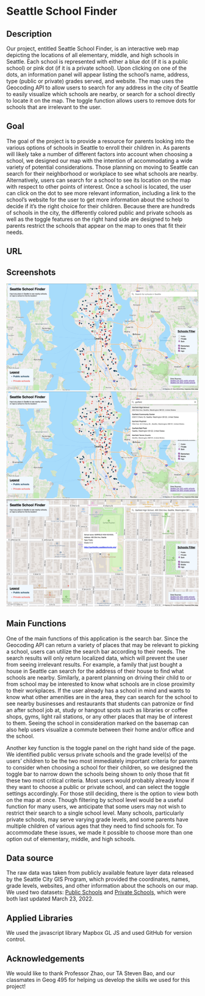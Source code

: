 # Seattle School Finder

## Description
Our project, entitled Seattle School Finder, is an interactive web map depicting the locations of all elementary, middle, and high schools in Seattle. Each school is represented with either a blue dot (if it is a public school) or pink dot (if it is a private school). Upon clicking on one of the dots, an information panel will appear listing the school’s name, address, type (public or private) grades served, and website. The map uses the Geocoding API to allow users to search for any address in the city of Seattle to easily visualize which schools are nearby, or search for a school directly to locate it on the map. The toggle function allows users to remove dots for schools that are irrelevant to the user.

## Goal
The goal of the project is to provide a resource for parents looking into the various options of schools in Seattle to enroll their children in. As parents will likely take a number of different factors into account when choosing a school, we designed our map with the intention of accommodating a wide variety of potential considerations. Those planning on moving to Seattle can search for their neighborhood or workplace to see what schools are nearby. Alternatively, users can search for a school to see its location on the map with respect to other points of interest. Once a school is located, the user can click on the dot to see more relevant information, including a link to the school’s website for the user to get more information about the school to decide if it’s the right choice for their children. Because there are hundreds of schools in the city, the differently colored public and private schools as well as the toggle features on the right hand side are designed to help parents restrict the schools that appear on the map to ones that fit their needs.

## URL

## Screenshots
![image of map when it first loads in](assets/screenshot1.PNG)
![image of what happens with map when a place is searched](assets/screenshot2.PNG)
![image of what happens with map when point on map is selected](assets/screenshot3.png)

## Main Functions
One of the main functions of this application is the search bar. Since the Geocoding API can return a variety of places that may be relevant to picking a school, users can utilize the search bar according to their needs. The search results will only return localized data, which will prevent the user from seeing irrelevant results. For example, a family that just bought a house in Seattle can search for the address of their house to find what schools are nearby. Similarly, a parent planning on driving their child to or from school may be interested to know what schools are in close proximity to their workplaces. If the user already has a school in mind and wants to know what other amenities are in the area, they can search for the school to see nearby businesses and restaurants that students can patronize or find an after school job at, study or hangout spots such as libraries or coffee shops, gyms, light rail stations, or any other places that may be of interest to them. Seeing the school in consideration marked on the basemap can also help users visualize a commute between their home and/or office and the school. 

Another key function is the toggle panel on the right hand side of the page. We identified public versus private schools and the grade level(s) of the users’ children to be the two most immediately important criteria for parents to consider when choosing a school for their children, so we designed the toggle bar to narrow down the schools being shown to only those that fit these two most critical criteria. Most users would probably already know if they want to choose a public or private school, and can select the toggle settings accordingly. For those still deciding, there is the option to view both on the map at once. Though filtering by school level would be a useful function for many users, we anticipate that some users may not wish to restrict their search to a single school level. Many schools, particularly private schools, may serve varying grade levels, and some parents have multiple children of various ages that they need to find schools for. To accommodate these issues, we made it possible to choose more than one option out of elementary, middle, and high schools. 

## Data source
The raw data was taken from publicly available feature layer data released by the Seattle City GIS Program, which provided the coordinates, names, grade levels, websites, and other information about the schools on our map. We used two datasets: [Public Schools]( https://data-seattlecitygis.opendata.arcgis.com/datasets/SeattleCityGIS::public-schools/explore?location=47.595213%2C-122.272143%2C10.86) and [Private Schools](https://data-seattlecitygis.opendata.arcgis.com/datasets/SeattleCityGIS::private-schools-1/explore?location=47.610266%2C-122.312178%2C11.00), which were both last updated March 23, 2022.

## Applied Libraries
We used the javascript library Mapbox GL JS and used GitHub for version control.

## Acknowledgements
We would like to thank Professor Zhao, our TA Steven Bao, and our classmates in Geog 495 for helping us develop the skills we used for this project!
